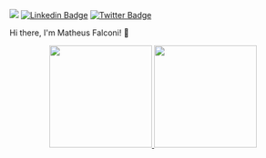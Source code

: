 ![](https://komarev.com/ghpvc/?username=matheuspfalconi&color=green)
[![Linkedin Badge](https://img.shields.io/badge/-matheusfalconi-blue?style=flat&logo=Linkedin&logoColor=white&link=https://www.linkedin.com/in/matheus-falconi-a53a32153/)](https://www.linkedin.com/in/matheus-falconi-a53a32153/)
[![Twitter Badge](https://img.shields.io/badge/-@wtf_presida-1ca0f1?style=flat&labelColor=1ca0f1&logo=twitter&logoColor=white&link=https://twitter.com/wtf_presida)](https://twitter.com/wtf_presida)

Hi there, I'm Matheus Falconi! 👋

<a href="https://github.com/matheuspfalconi/">
  <div align="center">
    <img height="180em" src="https://github-readme-stats.vercel.app/api?username=matheuspfalconi&show_icons=true&theme=dracula&include_all_commits=true&count_private=true"/>
    <img height="180em" src="https://github-readme-stats.vercel.app/api/top-langs/?username=matheuspfalconi&layout=compact&langs_count=7&theme=dracula"/>
  </div>
</a>
